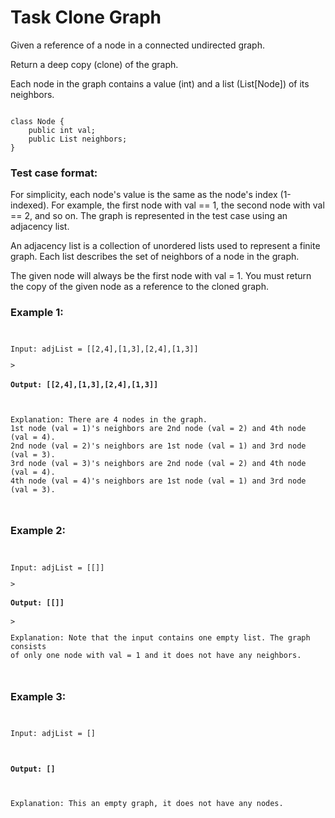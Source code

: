<h1>Task Clone Graph</h1>

<p>Given a reference of a node in a connected undirected graph.</p>

<p>Return a deep copy (clone) of the graph.</p>

<p>Each node in the graph contains a value (int) and a list (List[Node]) of its 
neighbors.</p>

<pre><code>
class Node {
    public int val;
    public List<Node> neighbors;
}
</code></pre>

<h3>Test case format:</h3>
<p>For simplicity, each node's value is the same as the node's index (1-indexed). 
For example, the first node with val == 1, the second node with val == 2, and so on. 
The graph is represented in the test case using an adjacency list.</p>

<p>An adjacency list is a collection of unordered lists used to represent a finite 
graph. Each list describes the set of neighbors of a node in the graph.</p>

<p>The given node will always be the first node with val = 1. You must return the 
copy of the given node as a reference to the cloned graph.</p>

<h3>Example 1:</h3>

<pre><code>
<p>Input: adjList = [[2,4],[1,3],[2,4],[1,3]]</p>>
<h4>Output: [[2,4],[1,3],[2,4],[1,3]]</h4>
<p>Explanation: There are 4 nodes in the graph.
1st node (val = 1)'s neighbors are 2nd node (val = 2) and 4th node (val = 4).
2nd node (val = 2)'s neighbors are 1st node (val = 1) and 3rd node (val = 3).
3rd node (val = 3)'s neighbors are 2nd node (val = 2) and 4th node (val = 4).
4th node (val = 4)'s neighbors are 1st node (val = 1) and 3rd node (val = 3).</p>
</code></pre>

<h3>Example 2:</h3>

<pre><code>
<p>Input: adjList = [[]]</p>>
<h4>Output: [[]]</h4>>
<p>Explanation: Note that the input contains one empty list. The graph consists 
of only one node with val = 1 and it does not have any neighbors.</p>
</code></pre>

<h3>Example 3:</h3>

<pre><code>
<p>Input: adjList = []</p>
<h4>Output: []</h4>
<p>Explanation: This an empty graph, it does not have any nodes.</p>
</code></pre>